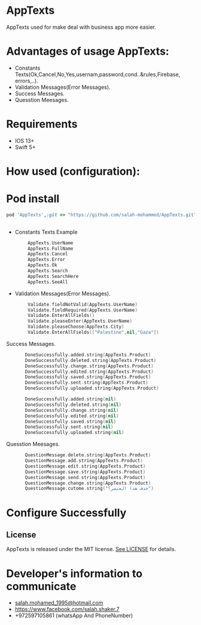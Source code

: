 # AppTexts

AppTexts used for make deal with business app more easier.

# Advantages of usage AppTexts:
* Constants Texts(Ok,Cancel,No,Yes,usernam,password,cond..&rules,Firebase, errors,..).
* Validation Messages(Error Messages).
* Success Messages.
* Quesstion Meesages.



# Requirements
* IOS 13+ 
* Swift 5+

# How used (configuration): 

# Pod install
```ruby
pod 'AppTexts',:git => "https://github.com/salah-mohammed/AppTexts.git"
 
```
- Constants Texts Example

```swift
        AppTexts.UserName
        AppTexts.FullName
        AppTexts.Cancel
        AppTexts.Error
        AppTexts.Ok
        AppTexts.Search
        AppTexts.SearchHere
        AppTexts.SeeAll
```
- Validation Messages(Error Messages).
```swift
        Validate.fieldNotValid(AppTexts.UserName)
        Validate.fieldRequired(AppTexts.UserName)
        Validate.EnterAllFields()
        Validate.pleaseEnter(AppTexts.UserName)
        Validate.pleaseChoose(AppTexts.City)
        Validate.EnterAllFields(["Palestine",nil,"Gaza"])

 ```
 
 Success Messages.
 
 ```swift
        DoneSuccessfully.added.string(AppTexts.Product)
        DoneSuccessfully.deleted.string(AppTexts.Product)
        DoneSuccessfully.change.string(AppTexts.Product)
        DoneSuccessfully.edited.string(AppTexts.Product)
        DoneSuccessfully.saved.string(AppTexts.Product)
        DoneSuccessfully.sent.string(AppTexts.Product)
        DoneSuccessfully.uploaded.string(AppTexts.Product)

        DoneSuccessfully.added.string(nil)
        DoneSuccessfully.deleted.string(nil)
        DoneSuccessfully.change.string(nil)
        DoneSuccessfully.edited.string(nil)
        DoneSuccessfully.saved.string(nil)
        DoneSuccessfully.sent.string(nil)
        DoneSuccessfully.uploaded.string(nil)

```
Quesstion Meesages.

 ```swift
        QuestionMessage.delete.string(AppTexts.Product)
        QuestionMessage.add.string(AppTexts.Product)
        QuestionMessage.edit.string(AppTexts.Product)
        QuestionMessage.save.string(AppTexts.Product)
        QuestionMessage.send.string(AppTexts.Product)
        QuestionMessage.change.string(AppTexts.Product)
        QuestionMessage.cutome.string("حذف هذا العنصر؟")
 ```

# Configure Successfully

## License

AppTexts is released under the MIT license. [See LICENSE](https://github.com/salah-mohammed/AppTexts/blob/master/LICENSE) for details.

# Developer's information to communicate

- salah.mohamed_1995@hotmail.com
- https://www.facebook.com/salah.shaker.7
- +972597105861 (whatsApp And PhoneNumber)

